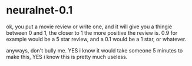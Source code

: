 # neuralnet-0.1

ok, you put a movie review or write one, and it will give you a thingie between 0 and 1, the closer to 1 the more positive the review is.
0.9 for example would be a 5 star review, and a 0.1 would be a 1 star, or whatever.

anyways, don't bully me. YES i know it would take someone 5 minutes to make this, YES i know this is pretty much useless.

